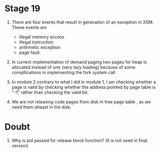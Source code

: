 # Stage 19

1. There are four events that result in generation of an exception in XSM. These events are 
    - illegal memory access
    - illegal instruction
    - arithmetic exception
    - page fault.

2. In current implementation of demand paging two pages for heap is allocated instead of one (very lazy loading) because of some compllications in implementing the fork system call


3. In module 2 contrary to what I did in module 1, I am checking whether a page is valid by checking whether the address pointed by page table is "-1" rather than checking the valid bit.

4. We are not releasing code pages from disk in free page table , as we need them atleast in the disk.


# Doubt
1. Why is pid passed for release block function? (It is not used in final version)